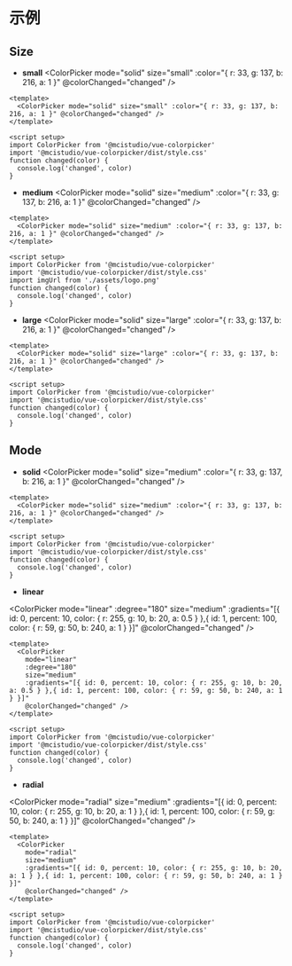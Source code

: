 <script setup>
import { useData } from 'vitepress'
import ColorPicker from '@mcistudio/vue-colorpicker'
import '@mcistudio/vue-colorpicker/dist/style.css'
import { ref } from 'vue'
const g = ref()
function changed(color) {
  console.log('color changed', color)
}
</script>


# 示例
## Size

- **small** 
<ColorPicker mode="solid" size="small" :color="{ r: 33, g: 137, b: 216, a: 1 }" @colorChanged="changed" />

```vue
<template>
  <ColorPicker mode="solid" size="small" :color="{ r: 33, g: 137, b: 216, a: 1 }" @colorChanged="changed" />
</template>

<script setup>
import ColorPicker from '@mcistudio/vue-colorpicker'
import '@mcistudio/vue-colorpicker/dist/style.css'
function changed(color) {
  console.log('changed', color)
}
```

- **medium** 
<ColorPicker mode="solid" size="medium" :color="{ r: 33, g: 137, b: 216, a: 1 }" @colorChanged="changed" />

```vue
<template>
  <ColorPicker mode="solid" size="medium" :color="{ r: 33, g: 137, b: 216, a: 1 }" @colorChanged="changed" />
</template>

<script setup>
import ColorPicker from '@mcistudio/vue-colorpicker'
import '@mcistudio/vue-colorpicker/dist/style.css'
import imgUrl from './assets/logo.png'
function changed(color) {
  console.log('changed', color)
}
```

- **large** 
<ColorPicker mode="solid" size="large" :color="{ r: 33, g: 137, b: 216, a: 1 }" @colorChanged="changed" />

```vue
<template>
  <ColorPicker mode="solid" size="large" :color="{ r: 33, g: 137, b: 216, a: 1 }" @colorChanged="changed" />
</template>

<script setup>
import ColorPicker from '@mcistudio/vue-colorpicker'
import '@mcistudio/vue-colorpicker/dist/style.css'
function changed(color) {
  console.log('changed', color)
}
```

## Mode

- **solid** 
<ColorPicker mode="solid" size="medium" :color="{ r: 33, g: 137, b: 216, a: 1 }" @colorChanged="changed" />

```vue
<template>
  <ColorPicker mode="solid" size="medium" :color="{ r: 33, g: 137, b: 216, a: 1 }" @colorChanged="changed" />
</template>

<script setup>
import ColorPicker from '@mcistudio/vue-colorpicker'
import '@mcistudio/vue-colorpicker/dist/style.css'
function changed(color) {
  console.log('changed', color)
}
```

- **linear** 

<ColorPicker mode="linear" :degree="180" size="medium" :gradients="[{ id: 0, percent: 10, color: { r: 255, g: 10, b: 20, a: 0.5 } },{ id: 1, percent: 100, color: { r: 59, g: 50, b: 240, a: 1 } }]" @colorChanged="changed" />

```vue
<template>
  <ColorPicker 
    mode="linear"
    :degree="180"
    size="medium"
    :gradients="[{ id: 0, percent: 10, color: { r: 255, g: 10, b: 20, a: 0.5 } },{ id: 1, percent: 100, color: { r: 59, g: 50, b: 240, a: 1 } }]"
    @colorChanged="changed" />
</template>

<script setup>
import ColorPicker from '@mcistudio/vue-colorpicker'
import '@mcistudio/vue-colorpicker/dist/style.css'
function changed(color) {
  console.log('changed', color)
}

```

- **radial** 

<ColorPicker mode="radial" size="medium" :gradients="[{ id: 0, percent: 10, color: { r: 255, g: 10, b: 20, a: 1 } },{ id: 1, percent: 100, color: { r: 59, g: 50, b: 240, a: 1 } }]" @colorChanged="changed" />

```vue
<template>
  <ColorPicker 
    mode="radial"
    size="medium"
    :gradients="[{ id: 0, percent: 10, color: { r: 255, g: 10, b: 20, a: 1 } },{ id: 1, percent: 100, color: { r: 59, g: 50, b: 240, a: 1 } }]"
    @colorChanged="changed" />
</template>

<script setup>
import ColorPicker from '@mcistudio/vue-colorpicker'
import '@mcistudio/vue-colorpicker/dist/style.css'
function changed(color) {
  console.log('changed', color)
}

```